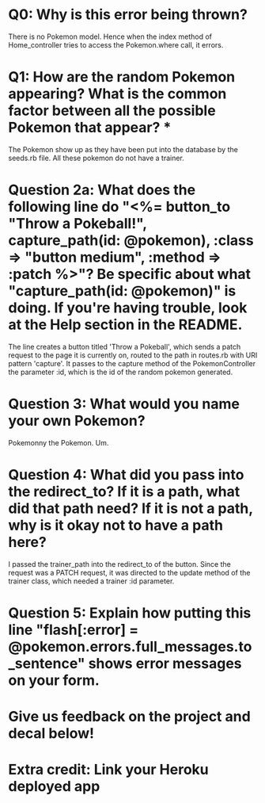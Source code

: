 # Q0: Why is this error being thrown?
There is no Pokemon model. Hence when the index method of Home_controller tries to access the Pokemon.where call, it errors.

# Q1: How are the random Pokemon appearing? What is the common factor between all the possible Pokemon that appear? *
The Pokemon show up as they have been put into the database by the seeds.rb file. All these pokemon do not have a trainer.

# Question 2a: What does the following line do "<%= button_to "Throw a Pokeball!", capture_path(id: @pokemon), :class => "button medium", :method => :patch %>"? Be specific about what "capture_path(id: @pokemon)" is doing. If you're having trouble, look at the Help section in the README.
The line creates a button titled 'Throw a Pokeball', which sends a patch request to the page it is currently on, routed to the path in routes.rb with URI pattern 'capture'. It passes to the capture method of the PokemonController the parameter :id, which is the id of the random pokemon generated.

# Question 3: What would you name your own Pokemon?
Pokemonny the Pokemon. Um.

# Question 4: What did you pass into the redirect_to? If it is a path, what did that path need? If it is not a path, why is it okay not to have a path here?
I passed the trainer_path into the redirect_to of the button. Since the request was a PATCH request, it was directed to the update method of the trainer class, which needed a trainer :id parameter.

# Question 5: Explain how putting this line "flash[:error] = @pokemon.errors.full_messages.to_sentence" shows error messages on your form.

# Give us feedback on the project and decal below!

# Extra credit: Link your Heroku deployed app
